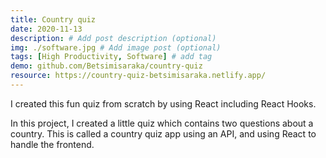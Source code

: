```yaml
---
title: Country quiz
date: 2020-11-13
description: # Add post description (optional)
img: ./software.jpg # Add image post (optional)
tags: [High Productivity, Software] # add tag
demo: github.com/Betsimisaraka/country-quiz
resource: https://country-quiz-betsimisaraka.netlify.app/
---
```


I created this fun quiz from scratch by using React including React Hooks.

In this project, I created a little quiz which contains two questions about a country. This is called a country quiz app using an API, and using React to handle the frontend.
